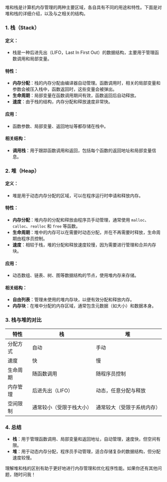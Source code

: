 堆和栈是计算机内存管理的两种主要区域，各自具有不同的用途和特性。下面是对堆和栈的详细介绍，以及与之相关的结构。

### 1. 栈（Stack）

#### 定义：
- 栈是一种后进先出（LIFO，Last In First Out）的数据结构，主要用于管理函数调用和局部变量。

#### 特性：
- **内存分配**：栈的内存分配由编译器自动管理。函数调用时，相关的局部变量和参数会被压入栈中，函数返回时，这些变量会被弹出。
- **生命周期**：局部变量在函数调用期间有效，函数返回后自动释放。
- **速度**：由于栈的结构，内存分配和释放速度非常快。

#### 应用：
- 函数参数、局部变量、返回地址等都存储在栈中。

#### 相关结构：
- **调用栈**：用于跟踪函数调用和返回，包括每个函数的返回地址和局部变量信息。

### 2. 堆（Heap）

#### 定义：
- 堆是用于动态内存分配的区域，可以在程序运行时申请和释放内存。

#### 特性：
- **内存分配**：堆内存的分配和释放由程序员手动管理，通常使用 `malloc`、`calloc`、`realloc` 和 `free` 等函数。
- **生命周期**：堆中的内存可以在需要时动态分配，并在不再需要时释放，生命周期由程序员控制。
- **速度**：相较于栈，堆的分配和释放速度较慢，因为需要进行管理和合并内存块。

#### 应用：
- 动态数组、链表、树、图等数据结构的节点，使用堆内存来存储。

#### 相关结构：
- **自由列表**：管理未使用的堆内存块，以便有效分配和释放内存。
- **内存块**：在堆中分配的内存区域，通常包含元数据（如大小）和数据本身。

### 3. 栈与堆的对比

| 特性       | 栈                       | 堆                     |
|------------|--------------------------|------------------------|
| 分配方式   | 自动                     | 手动                   |
| 速度       | 快                       | 慢                     |
| 生命周期   | 随函数调用              | 随程序员控制          |
| 内存管理   | 后进先出（LIFO）         | 动态，任意分配与释放  |
| 空间限制   | 通常较小（受限于栈大小） | 通常较大（受限于系统内存） |

### 4. 总结

- **栈**：用于管理函数调用、局部变量和返回地址，自动管理，速度快，但空间有限。
- **堆**：用于动态内存分配，程序员手动管理，适合存储复杂的数据结构，但分配速度较慢。

理解堆和栈的区别有助于更好地进行内存管理和优化程序性能。如果你还有其他问题，随时问我！